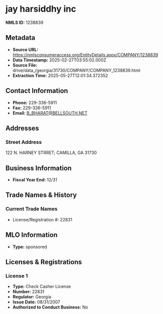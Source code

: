 # jay harsiddhy inc

**NMLS ID:** 1238839

## Metadata
- **Source URL:** https://nmlsconsumeraccess.org/EntityDetails.aspx/COMPANY/1238839
- **Data Timestamp:** 2025-02-27T03:55:02.000Z
- **Source File:** drive/data_/georgia/31730/COMPANY/COMPANY_1238839.html
- **Extraction Time:** 2025-05-27T12:01:34.372352

## Contact Information
- **Phone:** 229-336-5911
- **Fax:** 229-336-5911
- **Email:** B_BHARAT@BELLSOUTH.NET

## Addresses
### Street Address
122 N. HARNEY STRRET; CAMILLA, GA 31730

## Business Information
- **Fiscal Year End:** 12/31

## Trade Names & History
### Current Trade Names
- License/Registration #: 22831

## MLO Information
- **Type:** sponsored

## Licenses & Registrations

### License 1
- **Type:** Check Casher License
- **Number:** 22831
- **Regulator:** Georgia
- **Issue Date:** 08/31/2007
- **Authorized to Conduct Business:** No
